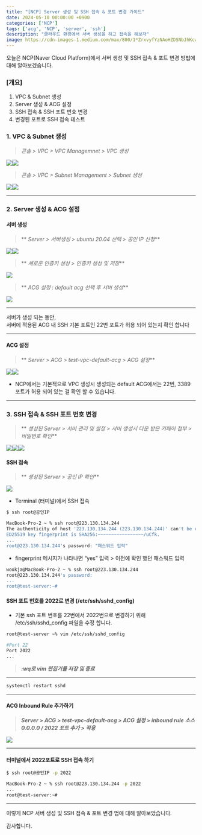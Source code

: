 ```yaml
---
title: "[NCP] Server 생성 및 SSH 접속 & 포트 변경 가이드"
date: 2024-05-10 00:00:00 +0900
categories: ['NCP']
tags: ['acg', 'NCP', 'server', 'ssh']
description: "클라우드 환경에서 서버 생성을 하고 접속을 해보자"
image: https://cdn-images-1.medium.com/max/800/1*ZrxvyfYzNAoHZDSNbJhKcw.png
---
```


오늘은 NCP(Naver Cloud Platform)에서 서버 생성 및 SSH 접속 & 포트 변경 방법에 대해 알아보겠습니다.

### [개요]

  1. VPC & Subnet 생성
  2. Server 생성 & ACG 설정
  3. SSH 접속 & SSH 포트 번호 변경
  4. 변경된 포트로 SSH 접속 테스트

### 1\. VPC & Subnet 생성

>  _콘솔 > VPC > VPC Managemnet > VPC 생성_

![](https://cdn-images-1.medium.com/max/800/1*NNaTv67c3m3FIcY_mGdKQw.png)![](https://cdn-images-1.medium.com/max/600/1*N4Jy65CLfvVgyzQhzAkWWg.png)

>  _콘솔 > VPC > Subnet Management > Subnet 생성_

![](https://cdn-images-1.medium.com/max/800/1*Ji3Rbs6kEc9_Xdwzom_ERQ.png)![](https://cdn-images-1.medium.com/max/600/1*YDijdneB6RCBYeMSPdAcCw.png)

* * *

### 2\. Server 생성 & ACG 설정

#### 서버 생성

> ** _Server > 서버생성 > ubuntu 20.04 선택 > 공인 IP 신청_**

![](https://cdn-images-1.medium.com/max/800/1*v0314k9ZWIxwo6doYiTn2w.png)![](https://cdn-images-1.medium.com/max/800/1*wHIQvAWVY4mfn7C9bS6qTA.png)

> ** _새로운 인증키 생성 > 인증키 생성 및 저장_**

![](https://cdn-images-1.medium.com/max/800/1*02pIqVNFywggwpBjmZWjnA.png)

> ** _ACG 설정 : default acg 선택 후 서버 생성_**

![](https://cdn-images-1.medium.com/max/800/1*2tAtjRTkkQrZM7k23zM0mQ.png)

* * *

서버가 생성 되는 동안,  
서버에 적용된 ACG 내 SSH 기본 포트인 22번 포트가 허용 되어 있는지 확인 합니다

* * *

#### ACG 설정

> ** _Server > ACG > test-vpc-default-acg > ACG 설정_**

![](https://cdn-images-1.medium.com/max/800/1*zElNCIBCltDH3BkB1i2HQA.png)![](https://cdn-images-1.medium.com/max/800/1*e0tevKAJREP5iaPzqo74OQ.png)

  * NCP에서는 기본적으로 VPC 생성시 생성되는 default ACG에서는 22번, 3389 포트가 허용 되어 있는 걸 확인 할 수 있습니다.

* * *

### 3\. SSH 접속 & SSH 포트 번호 변경

> ** _생성된 Server > 서버 관리 및 설정 > 서버 생성시 다운 받은 키페어 첨부 > 비밀번호 확인_**

![](https://cdn-images-1.medium.com/max/800/1*F-OwqhPpGQ9P4i8Vum0Nmw.png)![](https://cdn-images-1.medium.com/max/400/1*riJeG9gWMKU_OVlDiSa4Rw.png)![](https://cdn-images-1.medium.com/max/200/1*X9vJv1FP22EJ7gLuLo31Ow.png)

#### SSH 접속

> ** _생성된 Server > 공인 IP 확인_**

![](https://cdn-images-1.medium.com/max/800/1*GZYcHyPCoD3gOhuzV9rKIg.png)

  * Terminal (터미널)에서 SSH 접속

```bash
$ ssh root@공인IP
```

```bash
MacBook-Pro-2 ~ % ssh root@223.130.134.244
The authenticity of host '223.130.134.244 (223.130.134.244)' can't be established.
ED25519 key fingerprint is SHA256:~~~~~~~~~~~~~~~~~/uCfk.
...
root@223.130.134.244's password: "패스워드 입력"
```

  * fingerprint 메시지가 나타나면 “yes” 입력 > 이전에 확인 했던 패스워드 입력

```bash
wookja@MacBook-Pro-2 ~ % ssh root@223.130.134.244
root@223.130.134.244's password:
...
root@test-server:~#
```

#### SSH 포트 번호를 2022로 변경 (/etc/ssh/sshd_config)

  * 기본 ssh 포트 번호를 22번에서 2022번으로 변경하기 위해 /etc/ssh/sshd_config 파일을 수정 합니다.

```bash
root@test-server ~% vim /etc/ssh/sshd_config

#Port 22
Port 2022
...
```

> **_:wq로 vim 편집기를 저장 및 종료_**

* * *

```bash
systemctl restart sshd
```

* * *

#### ACG Inbound Rule 추가하기

> **_Server > ACG > test-vpc-default-acg > ACG 설정 > inbound rule 소스 0.0.0.0 / 2022 포트 추가 > 적용_**

![](https://cdn-images-1.medium.com/max/800/1*UbmG_6lFLlzpmy04PjVcgA.png)

* * *

#### 터미널에서 2022포트로 SSH 접속 하기

```bash
$ ssh root@공인IP -p 2022
```

```bash
MacBook-Pro-2 ~ % ssh root@223.130.134.244 -p 2022
...
root@test-server:~#
```

* * *

이렇게 NCP 서버 생성 및 SSH 접속 & 포트 변경 법에 대해 알아보았습니다.

감사합니다.
